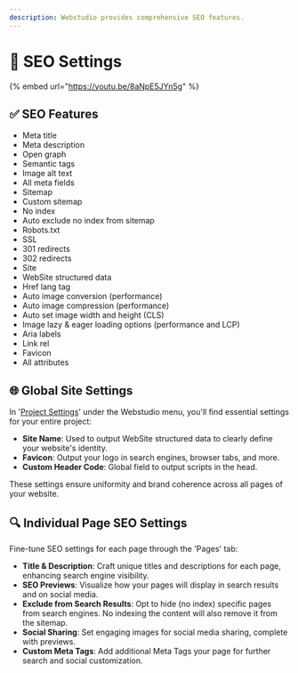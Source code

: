 ```yaml
---
description: Webstudio provides comprehensive SEO features.
---
```


# 🎯 SEO Settings

{% embed url="https://youtu.be/8aNpE5JYn5g" %}

## ✅ SEO Features

* Meta title
* Meta description
* Open graph
* Semantic tags
* Image alt text
* All meta fields
* Sitemap
* Custom sitemap
* No index
* Auto exclude no index from sitemap
* Robots.txt
* SSL
* 301 redirects
* 302 redirects
* Site
* WebSite structured data
* Href lang tag
* Auto image conversion (performance)
* Auto image compression (performance)
* Auto set image width and height (CLS)
* Image lazy & eager loading options (performance and LCP)
* Aria labels
* Link rel
* Favicon
* All attributes

## 🌐 Global Site Settings

In '[Project Settings](project-settings.md)' under the Webstudio menu, you'll find essential settings for your entire project:

* **Site Name**: Used to output WebSite structured data to clearly define your website's identity.
* **Favicon**: Output your logo in search engines, browser tabs, and more.
* **Custom Header Code**: Global field to output scripts in the head.

These settings ensure uniformity and brand coherence across all pages of your website.

## 🔍 Individual Page SEO Settings

Fine-tune SEO settings for each page through the 'Pages' tab:

* **Title & Description**: Craft unique titles and descriptions for each page, enhancing search engine visibility.
* **SEO Previews**: Visualize how your pages will display in search results and on social media.
* **Exclude from Search Results**: Opt to hide (no index) specific pages from search engines. No indexing the content will also remove it from the sitemap.
* **Social Sharing**: Set engaging images for social media sharing, complete with previews.
* **Custom Meta Tags**: Add additional Meta Tags your page for further search and social customization.
